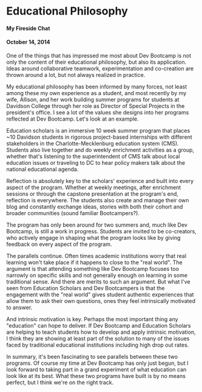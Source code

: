 <!-- This template is in markdown, not html, so
  it will not render beautifully when you copy and
  paste it into your github.io site, but it will at
  least be published. Next week you'll be creating a
  blog template using HTML and CSS and you'll be able
  to copy and paste the blog posts from week 1 in there
  to make them pretty next week.

  For now, please replace the title, subtitle (if desired),
  and date with the text you would like. Markdown is pretty
  simple, so you can just feel free to type. =) -->


# Educational Philosophy
#### My Fireside Chat
#### October 14, 2014

One of the things that has impressed me most about Dev Bootcamp is not only the content of their educational philosophy, but also its application.  Ideas around collaborative teamwork, experimentation and co-creation are thrown around a lot, but not always realized in practice.

My educational philosophy has been informed by many forces, not least among these my own experience as a student, and most recently by my wife, Allison, and her work building summer programs for students at Davidson College through her role as Director of Special Projects in the president's office.  I see a lot of the values she designs into her programs reflected at Dev Bootcamp.  Let's look at an example.

Education scholars is an immersive 10 week summer program that places ~10 Davidson students in rigorous project-based internships with different stakeholders in the Charlotte-Mecklenburg education system (CMS).  Students also live together and do weekly enrichment activities as a group, whether that's listening to the superintendent of CMS talk about local education issues or traveling to DC to hear policy makers talk about the national educational agenda.

Reflection is absolutely key to the scholars' experience and built into every aspect of the program.  Whether at weekly meetings, after enrichment sessions or through the capstone presentation at the program's end, reflection is everywhere.  The students also create and manage their own blog and constantly exchange ideas, stories with both their cohort and broader communities (sound familiar Bootcampers?).

The program has only been around for two summers and, much like Dev Bootcamp, is still a work in progress.  Students are invited to be co-creators, who actively engage in shaping what the program looks like by giving feedback on every aspect of the program.

The parallels continue.  Often times academic institutions worry that real learning won't take place if it happens to close to the "real world".  The argument is that attending something like Dev Bootcamp focuses too narrowly on specific skills and not generally enough on learning in some traditional sense.  And there are merits to such an argument.  But what I've seen from Education Scholars and Dev Bootcampers is that the engagement with the "real world" gives student authentic experiences that allow them to ask their own questions, ones they feel intrinsically motivated to answer.

And intrinsic motivation is key.  Perhaps the most important thing any "education" can hope to deliver.  If Dev Bootcamp and Education Scholars are helping to teach students how to develop and apply intrinsic motivation, I think they are showing at least part of the solution to many of the issues faced by traditional educational institutions including high drop out rates.

In summary, it's been fascinating to see parallels between these two programs.  Of course my time at Dev Bootcamp has only just begun, but I look forward to taking part in a grand experiment of what education can look like at its best.  What these two programs have built is by no means perfect, but I think we're on the right track.




